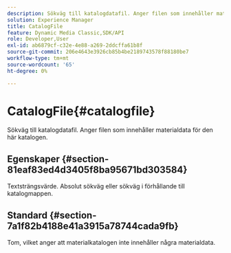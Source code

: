 ```yaml
---
description: Sökväg till katalogdatafil. Anger filen som innehåller materialdata för den här katalogen.
solution: Experience Manager
title: CatalogFile
feature: Dynamic Media Classic,SDK/API
role: Developer,User
exl-id: ab6879cf-c32e-4e88-a269-2ddcffa61b8f
source-git-commit: 206e4643e3926cb85b4be2189743578f88180be7
workflow-type: tm+mt
source-wordcount: '65'
ht-degree: 0%

---
```


# CatalogFile{#catalogfile}

Sökväg till katalogdatafil. Anger filen som innehåller materialdata för den här katalogen.

## Egenskaper {#section-81eaf83ed4d3405f8ba95671bd303584}

Textsträngsvärde. Absolut sökväg eller sökväg i förhållande till katalogmappen.

## Standard {#section-7a1f82b4188e41a3915a78744cada9fb}

Tom, vilket anger att materialkatalogen inte innehåller några materialdata.
